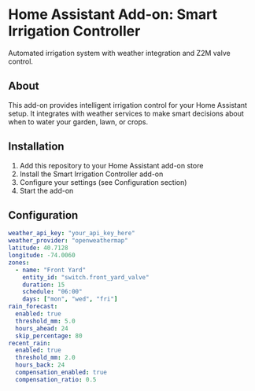 # Home Assistant Add-on: Smart Irrigation Controller

Automated irrigation system with weather integration and Z2M valve control.

## About

This add-on provides intelligent irrigation control for your Home Assistant setup. It integrates with weather services to make smart decisions about when to water your garden, lawn, or crops.

## Installation

1. Add this repository to your Home Assistant add-on store
2. Install the Smart Irrigation Controller add-on
3. Configure your settings (see Configuration section)
4. Start the add-on

## Configuration

```yaml
weather_api_key: "your_api_key_here"
weather_provider: "openweathermap"
latitude: 40.7128
longitude: -74.0060
zones:
  - name: "Front Yard"
    entity_id: "switch.front_yard_valve"
    duration: 15
    schedule: "06:00"
    days: ["mon", "wed", "fri"]
rain_forecast:
  enabled: true
  threshold_mm: 5.0
  hours_ahead: 24
  skip_percentage: 80
recent_rain:
  enabled: true
  threshold_mm: 2.0
  hours_back: 24
  compensation_enabled: true
  compensation_ratio: 0.5